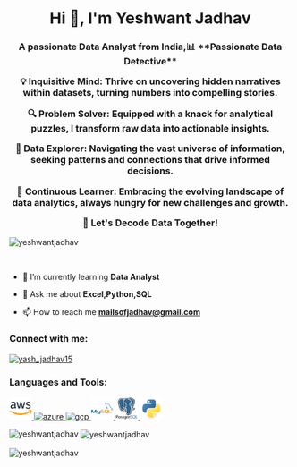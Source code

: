 <h1 align="center">Hi 👋, I'm Yeshwant Jadhav</h1>
<h3 align="center">A passionate Data Analyst from India,📊 **Passionate Data Detective**

💡 **Inquisitive Mind:** Thrive on uncovering hidden narratives within datasets, turning numbers into compelling stories.

🔍 **Problem Solver:** Equipped with a knack for analytical puzzles, I transform raw data into actionable insights.

🌌 **Data Explorer:** Navigating the vast universe of information, seeking patterns and connections that drive informed decisions.

🚀 **Continuous Learner:** Embracing the evolving landscape of data analytics, always hungry for new challenges and growth.

🔗 **Let's Decode Data Together!**</h3>


<p align="left"> <img src="https://komarev.com/ghpvc/?username=yeshwantjadhav&label=Profile%20views&color=0e75b6&style=flat" alt="yeshwantjadhav" /> </p>

<p align="left"> <a href="https://twitter.com/" target="blank"><img src="https://img.shields.io/twitter/follow/?logo=twitter&style=for-the-badge" alt="" /></a> </p>

- 🌱 I’m currently learning **Data Analyst**

- 💬 Ask me about **Excel,Python,SQL**

- 📫 How to reach me **mailsofjadhav@gmail.com**

  

<h3 align="left">Connect with me:</h3>
<p align="left">
<a href="https://instagram.com/yash_jadhav15" target="blank"><img align="center" src="https://raw.githubusercontent.com/rahuldkjain/github-profile-readme-generator/master/src/images/icons/Social/instagram.svg" alt="yash_jadhav15" height="30" width="40" /></a>
</p>

<h3 align="left">Languages and Tools:</h3>
<p align="left"> <a href="https://aws.amazon.com" target="_blank" rel="noreferrer"> <img src="https://raw.githubusercontent.com/devicons/devicon/master/icons/amazonwebservices/amazonwebservices-original-wordmark.svg" alt="aws" width="40" height="40"/> </a> <a href="https://azure.microsoft.com/en-in/" target="_blank" rel="noreferrer"> <img src="https://www.vectorlogo.zone/logos/microsoft_azure/microsoft_azure-icon.svg" alt="azure" width="40" height="40"/> </a> <a href="https://cloud.google.com" target="_blank" rel="noreferrer"> <img src="https://www.vectorlogo.zone/logos/google_cloud/google_cloud-icon.svg" alt="gcp" width="40" height="40"/> </a> <a href="https://www.mysql.com/" target="_blank" rel="noreferrer"> <img src="https://raw.githubusercontent.com/devicons/devicon/master/icons/mysql/mysql-original-wordmark.svg" alt="mysql" width="40" height="40"/> </a> <a href="https://www.postgresql.org" target="_blank" rel="noreferrer"> <img src="https://raw.githubusercontent.com/devicons/devicon/master/icons/postgresql/postgresql-original-wordmark.svg" alt="postgresql" width="40" height="40"/> </a> <a href="https://www.python.org" target="_blank" rel="noreferrer"> <img src="https://raw.githubusercontent.com/devicons/devicon/master/icons/python/python-original.svg" alt="python" width="40" height="40"/> </a> </p>

<p><img align="left" src="https://github-readme-stats.vercel.app/api/top-langs?username=yeshwantjadhav&show_icons=true&locale=en&layout=compact" alt="yeshwantjadhav" /></p>

<p>&nbsp;<img align="center" src="https://github-readme-stats.vercel.app/api?username=yeshwantjadhav&show_icons=true&locale=en" alt="yeshwantjadhav" /></p>

<p><img align="center" src="https://github-readme-streak-stats.herokuapp.com/?user=yeshwantjadhav&" alt="yeshwantjadhav" /></p>

